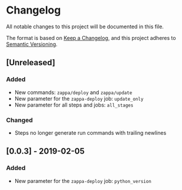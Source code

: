 # Changelog
All notable changes to this project will be documented in this file.

The format is based on [Keep a Changelog](https://keepachangelog.com/en/1.0.0/),
and this project adheres to [Semantic Versioning](https://semver.org/spec/v2.0.0.html).

## [Unreleased]
### Added
- New commands: `zappa/deploy` and `zappa/update`
- New parameter for the `zappa-deploy` job: `update_only`
- New parameter for all steps and jobs: `all_stages`

### Changed
- Steps no longer generate run commands with trailing newlines

## [0.0.3] - 2019-02-05
### Added
- New parameter for the `zappa-deploy` job: `python_version`
